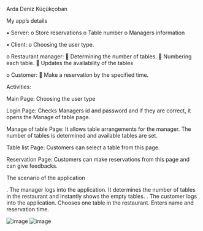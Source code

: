 Arda Deniz Küçükçoban

My app’s details

•	Server:
o	Store reservations
o	Table number
o	Managers information

•	Client:
o	Choosing the user type.

o	Restaurant manager:
	Determining the number of tables.
	Numbering each table.
	Updates the availability of the tables

o	Customer:
	Make a reservation by the specified time.


Activities:

Main Page: Choosing the user type

Login Page: Checks Managers id and password and if they are correct, it opens the Manage of table page.

Manage of table Page: It allows table arrangements for the manager. The number of tables is determined and available tables are set.

Table list Page: Customers can select a table from this page.

Reservation Page: Customers can make reservations from this page and can give feedbacks.

The scenario of the application

. The manager logs into the application. It determines the number of tables in the restaurant and instantly shows the empty tables.
. The customer logs into the application. Chooses one table in the restaurant. Enters name and reservation time.


![image](https://user-images.githubusercontent.com/68968488/172713475-fa08b859-71de-40e1-a7fa-068bf3a514ad.png)
![image](https://user-images.githubusercontent.com/68968488/172713515-13054f68-d757-46f3-abd1-5fc8fae464e6.png)


 
 
